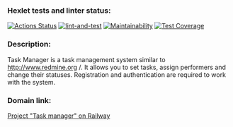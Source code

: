 ### Hexlet tests and linter status:
[![Actions Status](https://github.com/Trankvill/python-project-52/workflows/hexlet-check/badge.svg)](https://github.com/Trankvill/python-project-52/actions)
[![lint-and-test](https://github.com/Trankvill/python-project-52/actions/workflows/lint-and-test.yml/badge.svg)](https://github.com/Trankvill/python-project-52/actions/workflows/lint-and-test.yml)
[![Maintainability](https://api.codeclimate.com/v1/badges/4dde3ade2c7cb8edb905/maintainability)](https://codeclimate.com/github/Trankvill/python-project-52/maintainability)
[![Test Coverage](https://api.codeclimate.com/v1/badges/4dde3ade2c7cb8edb905/test_coverage)](https://codeclimate.com/github/Trankvill/python-project-52/test_coverage)

### Description:
Task Manager is a task management system similar to http://www.redmine.org /. It allows you to set tasks, assign performers and change their statuses. Registration and authentication are required to work with the system.

### Domain link:
[Project "Task manager" on Railway](https://python-project-52-production-d00c.up.railway.app/)
